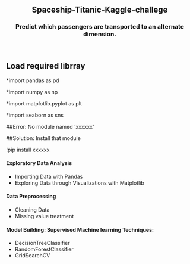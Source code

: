 <p align="center">
  
  <h2 align="center">Spaceship-Titanic-Kaggle-challege</h2>
  <h3 align="center">Predict which passengers are transported to an alternate dimension.</h3>
  
</p>

<br>



## Load required librray

*import pandas as pd


*import numpy as np


*import matplotlib.pyplot as plt


*import seaborn as sns


##Error: No module named ‘xxxxxx’

##Solution: Install that module

!pip install xxxxxx


#### Exploratory Data Analysis
*   Importing Data with Pandas
*   Exploring Data through Visualizations with Matplotlib

#### Data Preprocessing
*   Cleaning Data
*   Missing value treatment

#### Model Building: Supervised Machine learning Techniques:
*   DecisionTreeClassifier
*   RandomForestClassifier
*   GridSearchCV

